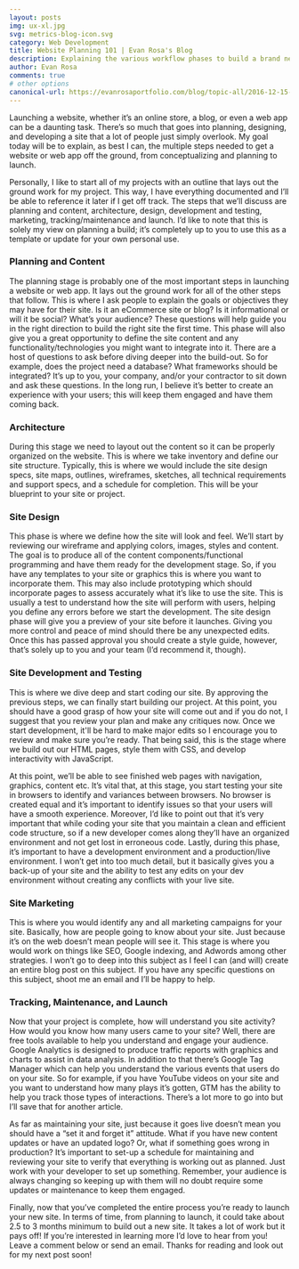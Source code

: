 ```yaml
---
layout: posts
img: ux-xl.jpg
svg: metrics-blog-icon.svg
category: Web Development
title: Website Planning 101 | Evan Rosa's Blog
description: Explaining the various workflow phases to build a brand new website | Evan Rosa's Blog
author: Evan Rosa
comments: true
# other options
canonical-url: https://evanrosaportfolio.com/blog/topic-all/2016-12-15-website-planning-101/
---
```



<p>Launching a website, whether it’s an online store, a blog, or even a web app can be a daunting task. There’s so much that goes into planning, designing, and developing a site that a lot of people just simply overlook. My goal today will be to explain, as best I can, the multiple steps needed to get a website or web app off the ground, from conceptualizing and planning to launch.</p>

<p>Personally, I like to start all of my projects with an outline that lays out the ground work for my project. This way, I have everything documented and I’ll be able to reference it later if I get off track. The steps that we’ll discuss are planning and content, architecture, design, development and testing, marketing, tracking/maintenance and launch. I’d like to note that this is solely my view on planning a build; it’s completely up to you to use this as a template or update for your own personal use.</p>


<h3><strong>Planning and Content</strong></h3>
<p>The planning stage is probably one of the most important steps in launching a website or web app. It lays out the ground work for all of the other steps that follow. This is where I ask people to explain the goals or objectives they may have for their site. Is it an eCommerce site or blog? Is it informational or will it be social? What’s your audience? These questions will help guide you in the right direction to build the right site the first time. This phase will also give you a great opportunity to define the site content and any functionality/technologies you might want to integrate into it. There are a host of questions to ask before diving deeper into the build-out. So for example, does the project need a database? What frameworks should be integrated? It’s up to you, your company, and/or your contractor to sit down and ask these questions. In the long run, I believe it’s better to create an experience with your users; this will keep them engaged and have them coming back.
</p>

<h3><strong>Architecture</strong></h3>
<p>During this stage we need to layout out the content so it can be properly organized on the website. This is where we take inventory and define our site structure. Typically, this is where we would include the site design specs, site maps, outlines, wireframes, sketches, all technical requirements and support specs, and a schedule for completion. This will be your blueprint to your site or project.</p>


<h3><strong>Site Design</strong></h3>
<p>This phase is where we define how the site will look and feel. We’ll start by reviewing our wireframe and applying colors, images, styles and content. The goal is to produce all of the content components/functional programming and have them ready for the development stage. So, if you have any templates to your site or graphics this is where you want to incorporate them. This may also include prototyping which should incorporate pages to assess accurately what it’s like to use the site. This is usually a test to understand how the site will perform with users, helping you define any errors before we start the development.
The site design phase will give you a preview of your site before it launches. Giving you more control and peace of mind should there be any unexpected edits. Once this has passed approval you should create a style guide, however, that’s solely up to you and your team (I’d recommend it, though).</p>


<h3><strong>Site Development and Testing</strong></h3>
<p>This is where we dive deep and start coding our site. By approving the previous steps, we can finally start building our project. At this point, you should have a good grasp of how your site will come out and if you do not, I suggest that you review your plan and make any critiques now. Once we start development, it'll be hard to make major edits so I encourage you to review and make sure you’re ready. That being said, this is the stage where we build out our HTML pages, style them with CSS, and develop interactivity with JavaScript.</p>

<p>At this point, we’ll be able to see finished web pages with navigation, graphics, content etc. It’s vital that, at this stage, you start testing your site in browsers to identify and variances between browsers. No browser is created equal and it’s important to identify issues so that your users will have a smooth experience. Moreover, I’d like to point out that it’s very important that while coding your site that you maintain a clean and efficient code structure, so if a new developer comes along they’ll have an organized environment and not get lost in erroneous code. Lastly, during this phase, it’s important to have a development environment and a production/live environment. I won’t get into too much detail, but it basically gives you a back-up of your site and the ability to test any edits on your dev environment without creating any conflicts with your live site.</p>


<h3><strong>Site Marketing</strong></h3>
<p>This is where you would identify any and all marketing campaigns for your site. Basically, how are people going to know about your site. Just because it’s on the web doesn’t mean people will see it. This stage is where you would work on things like SEO, Google indexing, and Adwords among other strategies. I won’t go to deep into this subject as I feel I can (and will) create an entire blog post on this subject. If you have any specific questions on this subject, shoot me an email and I’ll be happy to help.</p>


<h3><strong>Tracking, Maintenance, and Launch</strong></h3>
<p>Now that your project is complete, how will understand you site activity? How would you know how many users came to your site? Well, there are free tools available to help you understand and engage your audience. Google Analytics is designed to produce traffic reports with graphics and charts to assist in data analysis. In addition to that there’s Google Tag Manager which can help you understand the various events that users do on your site. So for example, if you have YouTube videos on your site and you want to understand how many plays it’s gotten, GTM has the ability to help you track those types of interactions. There’s a lot more to go into but I’ll save that for another article.</p>

<p>As far as maintaining your site, just because it goes live doesn’t mean you should have a “set it and forget it” attitude. What if you have new content updates or have an updated logo? Or, what if something goes wrong in production? It’s important to set-up a schedule for maintaining and reviewing your site to verify that everything is working out as planned. Just work with your developer to set up something. Remember, your audience is always changing so keeping up with them will no doubt require some updates or maintenance to keep them engaged.</p>

<p>Finally, now that you’ve completed the entire process you’re ready to launch your new site. In terms of time, from planning to launch, it could take about 2.5 to 3 months minimum to build out a new site. It takes a lot of work but it pays off! If you’re interested in learning more I’d love to hear from you! Leave a comment below or send an email. Thanks for reading and look out for my next post soon!   </p>

